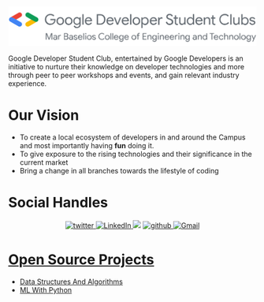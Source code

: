 ![GDSC MBCET LOGO](https://raw.githubusercontent.com/dscmbcet/.github/6885c944d5ad6fe083170f861224605d46fb2f6a/profile/assets/logo.svg)

Google Developer Student Club, entertained by Google Developers is an initiative to nurture their knowledge on developer technologies and more through peer to peer workshops and events, and gain relevant industry experience.

# Our Vision

- To create a local ecosystem of developers in and around the Campus and most importantly having **fun** doing it.
- To give exposure to the rising technologies and their significance in the current market
- Bring a change in all branches towards the lifestyle of coding

# Social Handles

<p align="center">
    <a href="https://twitter.com/gdscmbcet" target="_blank">
    <img src=https://img.shields.io/badge/twitter-%2300acee.svg?&style=for-the-badge&logo=twitter&logoColor=white alt=twitter style="margin-bottom: 5px;" />
    </a>
    <a href=https://www.linkedin.com/company/dsc-mbcet" target="_blank">
    <img alt="LinkedIn" src="https://img.shields.io/badge/linkedin%20-%230077B5.svg?&style=for-the-badge&logo=linkedin&logoColor=white"/>
    </a>
    <a href="https://www.instagram.com/gdscmbcet/">
    <img src="https://img.shields.io/badge/Instagram-E4405F?style=for-the-badge&logo=instagram&logoColor=white"></a>
    <a href="https://github.com/gdscmbcet" target="_blank">
    <img src=https://img.shields.io/badge/github-%2324292e.svg?&style=for-the-badge&logo=github&logoColor=white alt=github style="margin-bottom: 5px;" />
    </a>
    <a href="mailto:dscmbcet@gmail.com">
    <img alt="Gmail" src="https://img.shields.io/badge/Gmail-D14836?style=for-the-badge&logo=gmail&logoColor=white" />
</p>

# Open Source Projects

- [Data Structures And Algorithms](https://github.com/dscmbcet/Data-structures-and-Algorithms)
- [ML With Python](https://github.com/dscmbcet/ML-with-Python)
<!-- - [Hacktober Fest 2021](https://github.com/dscmbcet/hacktoberfest-2021) -->
